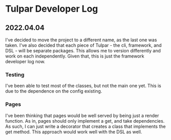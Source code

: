 # Tulpar Developer Log

## 2022.04.04

I've decided to move the project to a different name, as the last one was taken. I've also decided that each piece of Tulpar - the cli, framework, and DSL - will be separate packages. This allows me to version differently and work on each independently. Given that, this is just the framework developer log now.

### Testing
I've been able to test most of the classes, but not the main one yet. This is due to the dependence on the config existing. 

### Pages
I've been thinking that pages would be well served by being just a render function. As in, pages should only implement a get, and take dependencies. As such, I can just write a decorator that creates a class that implements the get method. This approach would work well with the DSL as well.